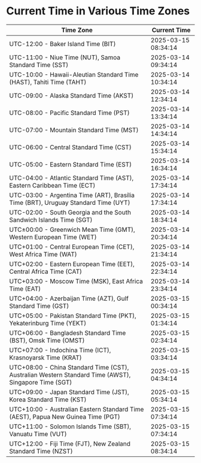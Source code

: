 # Current Time in Various Time Zones

| Time Zone | Current Time |
|-----------|--------------|
| UTC-12:00 - Baker Island Time (BIT) | 2025-03-15 08:34:14 |
| UTC-11:00 - Niue Time (NUT), Samoa Standard Time (SST) | 2025-03-14 09:34:14 |
| UTC-10:00 - Hawaii-Aleutian Standard Time (HAST), Tahiti Time (TAHT) | 2025-03-14 10:34:14 |
| UTC-09:00 - Alaska Standard Time (AKST) | 2025-03-14 12:34:14 |
| UTC-08:00 - Pacific Standard Time (PST) | 2025-03-14 13:34:14 |
| UTC-07:00 - Mountain Standard Time (MST) | 2025-03-14 14:34:14 |
| UTC-06:00 - Central Standard Time (CST) | 2025-03-14 15:34:14 |
| UTC-05:00 - Eastern Standard Time (EST) | 2025-03-14 16:34:14 |
| UTC-04:00 - Atlantic Standard Time (AST), Eastern Caribbean Time (ECT) | 2025-03-14 17:34:14 |
| UTC-03:00 - Argentina Time (ART), Brasília Time (BRT), Uruguay Standard Time (UYT) | 2025-03-14 17:34:14 |
| UTC-02:00 - South Georgia and the South Sandwich Islands Time (SGT) | 2025-03-14 18:34:14 |
| UTC±00:00 - Greenwich Mean Time (GMT), Western European Time (WET) | 2025-03-14 20:34:14 |
| UTC+01:00 - Central European Time (CET), West Africa Time (WAT) | 2025-03-14 21:34:14 |
| UTC+02:00 - Eastern European Time (EET), Central Africa Time (CAT) | 2025-03-14 22:34:14 |
| UTC+03:00 - Moscow Time (MSK), East Africa Time (EAT) | 2025-03-14 23:34:14 |
| UTC+04:00 - Azerbaijan Time (AZT), Gulf Standard Time (GST) | 2025-03-15 00:34:14 |
| UTC+05:00 - Pakistan Standard Time (PKT), Yekaterinburg Time (YEKT) | 2025-03-15 01:34:14 |
| UTC+06:00 - Bangladesh Standard Time (BST), Omsk Time (OMST) | 2025-03-15 02:34:14 |
| UTC+07:00 - Indochina Time (ICT), Krasnoyarsk Time (KRAT) | 2025-03-15 03:34:14 |
| UTC+08:00 - China Standard Time (CST), Australian Western Standard Time (AWST), Singapore Time (SGT) | 2025-03-15 04:34:14 |
| UTC+09:00 - Japan Standard Time (JST), Korea Standard Time (KST) | 2025-03-15 05:34:14 |
| UTC+10:00 - Australian Eastern Standard Time (AEST), Papua New Guinea Time (PGT) | 2025-03-15 07:34:14 |
| UTC+11:00 - Solomon Islands Time (SBT), Vanuatu Time (VUT) | 2025-03-15 07:34:14 |
| UTC+12:00 - Fiji Time (FJT), New Zealand Standard Time (NZST) | 2025-03-15 08:34:14 |
